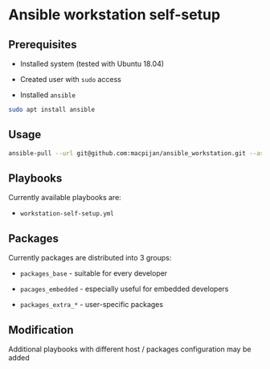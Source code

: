 # Ansible workstation self-setup

## Prerequisites

* Installed system (tested with Ubuntu 18.04)

* Created user with `sudo` access

* Installed `ansible`

```bash
sudo apt install ansible
```

## Usage

```bash
ansible-pull --url git@github.com:macpijan/ansible_workstation.git --ask-become-pass PLAYBOOK
```

## Playbooks

Currently available playbooks are:

* `workstation-self-setup.yml`

## Packages

Currently packages are distributed into 3 groups:

* `packages_base` - suitable for every developer

* `pacages_embedded` - especially useful for embedded developers

* `packages_extra_*` - user-specific packages

## Modification

Additional playbooks with different host / packages configuration may be added
